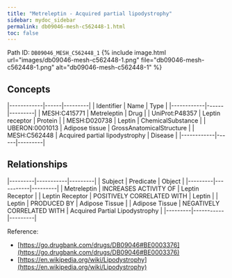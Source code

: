 ```yaml
---
title: "Metreleptin - Acquired partial lipodystrophy"
sidebar: mydoc_sidebar
permalink: db09046-mesh-c562448-1.html
toc: false 
---
```



Path ID: `DB09046_MESH_C562448_1`
{% include image.html url="images/db09046-mesh-c562448-1.png" file="db09046-mesh-c562448-1.png" alt="db09046-mesh-c562448-1" %}

## Concepts

|------------|------|---------|
| Identifier | Name | Type    |
|------------|------|---------|
| MESH:C415771 | Metreleptin | Drug |
| UniProt:P48357 | Leptin receptor | Protein |
| MESH:D020738 | Leptin | ChemicalSubstance |
| UBERON:0001013 | Adipose tissue | GrossAnatomicalStructure |
| MESH:C562448 | Acquired partial lipodystrophy | Disease |
|------------|------|---------|

## Relationships

|---------|-----------|---------|
| Subject | Predicate | Object  |
|---------|-----------|---------|
| Metreleptin | INCREASES ACTIVITY OF | Leptin Receptor |
| Leptin Receptor | POSITIVELY CORRELATED WITH | Leptin |
| Leptin | PRODUCED BY | Adipose Tissue |
| Adipose Tissue | NEGATIVELY CORRELATED WITH | Acquired Partial Lipodystrophy |
|---------|-----------|---------|

Reference: 
  - [https://go.drugbank.com/drugs/DB09046#BE0003376](https://go.drugbank.com/drugs/DB09046#BE0003376)
  - [https://en.wikipedia.org/wiki/Lipodystrophy](https://en.wikipedia.org/wiki/Lipodystrophy)
